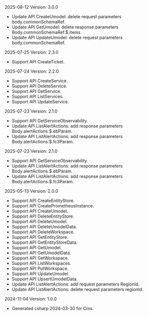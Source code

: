 2025-08-12 Version: 3.0.0
- Update API CreateUmodel: delete request parameters body.commonSchemaRef.
- Update API GetUmodel: delete response parameters Body.commonSchemaRef.$.items.
- Update API UpdateUmodel: delete request parameters body.commonSchemaRef.


2025-07-25 Version: 2.3.0
- Support API CreateTicket.


2025-07-24 Version: 2.2.0
- Support API CreateService.
- Support API DeleteService.
- Support API GetService.
- Support API ListServices.
- Support API UpdateService.


2025-07-23 Version: 2.1.0
- Support API GetServiceObservability.
- Update API ListAlertActions: add response parameters Body.alertActions.$.ebParam.
- Update API ListAlertActions: add response parameters Body.alertActions.$.fc3Param.


2025-07-23 Version: 2.1.0
- Support API GetServiceObservability.
- Update API ListAlertActions: add response parameters Body.alertActions.$.ebParam.
- Update API ListAlertActions: add response parameters Body.alertActions.$.fc3Param.


2025-05-13 Version: 2.0.0
- Support API CreateEntityStore.
- Support API CreatePrometheusInstance.
- Support API CreateUmodel.
- Support API DeleteEntityStore.
- Support API DeleteUmodel.
- Support API DeleteUmodelData.
- Support API DeleteWorkspace.
- Support API GetEntityStore.
- Support API GetEntityStoreData.
- Support API GetUmodel.
- Support API GetUmodelData.
- Support API GetWorkspace.
- Support API ListWorkspaces.
- Support API PutWorkspace.
- Support API UpdateUmodel.
- Support API UpsertUmodelData.
- Update API ListAlertActions: add request parameters RegionId.
- Update API ListAlertActions: delete request parameters regionId.


2024-11-04 Version: 1.0.0
- Generated csharp 2024-03-30 for Cms.

